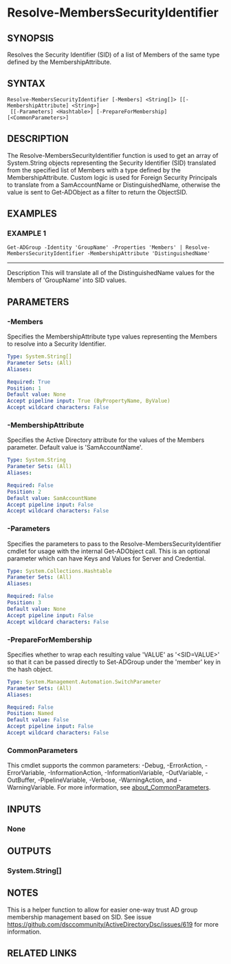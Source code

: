 
# Resolve-MembersSecurityIdentifier

## SYNOPSIS
Resolves the Security Identifier (SID) of a list of Members of the same type defined by the MembershipAttribute.

## SYNTAX

```
Resolve-MembersSecurityIdentifier [-Members] <String[]> [[-MembershipAttribute] <String>]
 [[-Parameters] <Hashtable>] [-PrepareForMembership] [<CommonParameters>]
```

## DESCRIPTION
The Resolve-MembersSecurityIdentifier function is used to get an array of System.String objects representing
the Security Identifier (SID) translated from the specified list of Members with a type defined by the
MembershipAttribute.
Custom logic is used for Foreign Security Principals to translate from a SamAccountName
or DistinguishedName, otherwise the value is sent to Get-ADObject as a filter to return the ObjectSID.

## EXAMPLES

### EXAMPLE 1
```
Get-ADGroup -Identity 'GroupName' -Properties 'Members' | Resolve-MembersSecurityIdentifier -MembershipAttribute 'DistinguishedName'
```

-----------
Description
This will translate all of the DistinguishedName values for the Members of 'GroupName' into SID values.

## PARAMETERS

### -Members
Specifies the MembershipAttribute type values representing the Members to resolve into a Security Identifier.

```yaml
Type: System.String[]
Parameter Sets: (All)
Aliases:

Required: True
Position: 1
Default value: None
Accept pipeline input: True (ByPropertyName, ByValue)
Accept wildcard characters: False
```

### -MembershipAttribute
Specifies the Active Directory attribute for the values of the Members parameter.
Default value is 'SamAccountName'.

```yaml
Type: System.String
Parameter Sets: (All)
Aliases:

Required: False
Position: 2
Default value: SamAccountName
Accept pipeline input: False
Accept wildcard characters: False
```

### -Parameters
Specifies the parameters to pass to the Resolve-MembersSecurityIdentifier cmdlet for usage with the internal
Get-ADObject call.
This is an optional parameter which can have Keys and Values for Server and Credential.

```yaml
Type: System.Collections.Hashtable
Parameter Sets: (All)
Aliases:

Required: False
Position: 3
Default value: None
Accept pipeline input: False
Accept wildcard characters: False
```

### -PrepareForMembership
Specifies whether to wrap each resulting value 'VALUE' as '\<SID=VALUE\>' so that it can be passed directly to
Set-ADGroup under the 'member' key in the hash object.

```yaml
Type: System.Management.Automation.SwitchParameter
Parameter Sets: (All)
Aliases:

Required: False
Position: Named
Default value: False
Accept pipeline input: False
Accept wildcard characters: False
```

### CommonParameters
This cmdlet supports the common parameters: -Debug, -ErrorAction, -ErrorVariable, -InformationAction, -InformationVariable, -OutVariable, -OutBuffer, -PipelineVariable, -Verbose, -WarningAction, and -WarningVariable. For more information, see [about_CommonParameters](http://go.microsoft.com/fwlink/?LinkID=113216).

## INPUTS

### None
## OUTPUTS

### System.String[]
## NOTES
This is a helper function to allow for easier one-way trust AD group membership management based on SID.
See issue https://github.com/dsccommunity/ActiveDirectoryDsc/issues/619 for more information.

## RELATED LINKS
